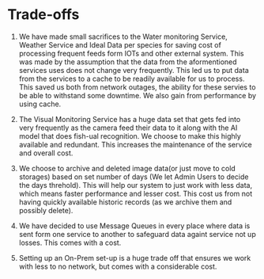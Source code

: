 # Trade-offs

1. We have made small sacrifices to the Water monitoring Service, Weather Service and Ideal Data per species for saving cost of processing frequent feeds form IOTs and other external system. This was made by the assumption that the data from the aformentioned services uses does not change very frequently. This led us to put data from the services to a cache to be readily available for us to process. This saved us both from network outages, the ability for these servies to be able to withstand some downtime. We also gain from performance by using cache.

2. The Visual Monitoring Service has a huge data set that gets fed into  very frequently as the camera feed their data to it along with the AI model that does fish-ual recognition. We choose to make this highly available and redundant. This increases the maintenance of the service and overall cost.

3. We choose to archive and deleted image data(or just move to cold storages) based on set number of days (We let Admin Users to decide the days threhold). This will help our system to just work with less data, which means faster performance and lesser cost. This cost us from not having quickly available historic records (as we archive them and possibly delete).

4. We have decided to use Message Queues in every place where data is sent form one service to another to safeguard data againt service not up losses. This comes with a cost.

5. Setting up an On-Prem set-up is a huge trade off that ensures we work with less to no network, but comes with a considerable cost.

